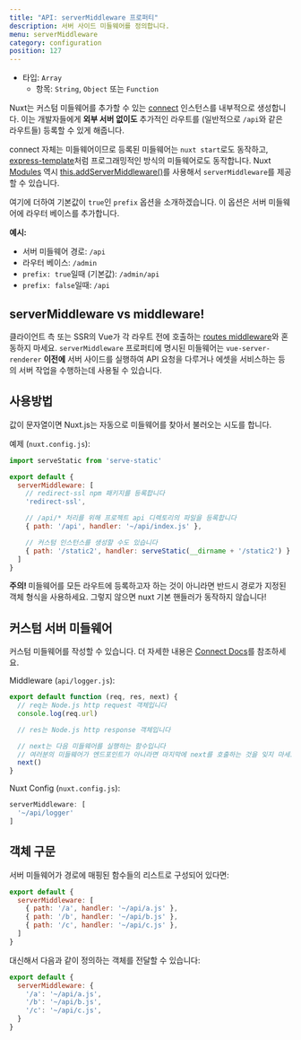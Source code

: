 ```yaml
---
title: "API: serverMiddleware 프로퍼티"
description: 서버 사이드 미들웨어를 정의합니다.
menu: serverMiddleware
category: configuration
position: 127
---
```


- 타입: `Array`
    - 항목: `String`, `Object` 또는 `Function`

Nuxt는 커스텀 미들웨어를 추가할 수 있는 [connect](https://github.com/senchalabs/connect) 인스턴스를 내부적으로 생성합니다. 이는 개발자들에게 **외부 서버 없이도** 추가적인 라우트를 (일반적으로 `/api`와 같은 라우트들) 등록할 수 있게 해줍니다.

connect 자체는 미들웨어이므로 등록된 미들웨어는 `nuxt start`로도 동작하고, [express-template](https://github.com/nuxt-community/express-template)처럼 프로그래밍적인 방식의 미들웨어로도 동작합니다.
Nuxt [Modules](/guide/modules) 역시 [this.addServerMiddleware()](/api/internals-module-container#addservermiddleware-middleware-)를 사용해서 `serverMiddleware`를 제공할 수 있습니다.

여기에 더하여 기본값이 `true`인 `prefix` 옵션을 소개하겠습니다. 이 옵션은 서버 미들웨어에 라우터 베이스를 추가합니다.

**예시:**

* 서버 미들웨어 경로: `/api`
* 라우터 베이스: `/admin`
* `prefix: true`일때 (기본값): `/admin/api`
* `prefix: false`일때: `/api`

## serverMiddleware vs middleware!

클라이언트 측 또는 SSR의 Vue가 각 라우트 전에 호출하는 [routes middleware](/guide/routing#middleware)와 혼동하지 마세요. `serverMiddleware` 프로퍼티에 명시된 미들웨어는 `vue-server-renderer` **이전에** 서버 사이드를 실행하여 API 요청을 다루거나 에셋을 서비스하는 등의 서버 작업을 수행하는데 사용될 수 있습니다.

## 사용방법

값이 문자열이면 Nuxt.js는 자동으로 미들웨어를 찾아서 불러오는 시도를 합니다.

예제 (`nuxt.config.js`):

```js
import serveStatic from 'serve-static'

export default {
  serverMiddleware: [
    // redirect-ssl npm 패키지를 등록합니다
    'redirect-ssl',

    // /api/* 처리를 위해 프로젝트 api 디렉토리의 파일을 등록합니다
    { path: '/api', handler: '~/api/index.js' },

    // 커스텀 인스턴스를 생성할 수도 있습니다
    { path: '/static2', handler: serveStatic(__dirname + '/static2') }
  ]
}
```

<p class="Alert Alert--danger">
    <b>주의! </b>
    미들웨어를 모든 라우트에 등록하고자 하는 것이 아니라면 반드시 경로가 지정된 객체 형식을 사용하세요. 그렇지 않으면 nuxt 기본 핸들러가 동작하지 않습니다!
</p>

## 커스텀 서버 미들웨어

커스텀 미들웨어를 작성할 수 있습니다. 더 자세한 내용은 [Connect Docs](https://github.com/senchalabs/connect#appusefn)를 참조하세요.

Middleware (`api/logger.js`):

```js
export default function (req, res, next) {
  // req는 Node.js http request 객체입니다
  console.log(req.url)

  // res는 Node.js http response 객체입니다

  // next는 다음 미들웨어를 실행하는 함수입니다
  // 여러분의 미들웨어가 엔드포인트가 아니라면 마지막에 next를 호출하는 것을 잊지 마세요!
  next()
}
```

Nuxt Config (`nuxt.config.js`):

```js
serverMiddleware: [
  '~/api/logger'
]
```

## 객체 구문

서버 미들웨어가 경로에 매핑된 함수들의 리스트로 구성되어 있다면:

```js
export default {
  serverMiddleware: [
    { path: '/a', handler: '~/api/a.js' },
    { path: '/b', handler: '~/api/b.js' },
    { path: '/c', handler: '~/api/c.js' },
  ]
}
```

대신해서 다음과 같이 정의하는 객체를 전달할 수 있습니다:

```js
export default {
  serverMiddleware: {
    '/a': '~/api/a.js',
    '/b': '~/api/b.js',
    '/c': '~/api/c.js',
  }
}
```

